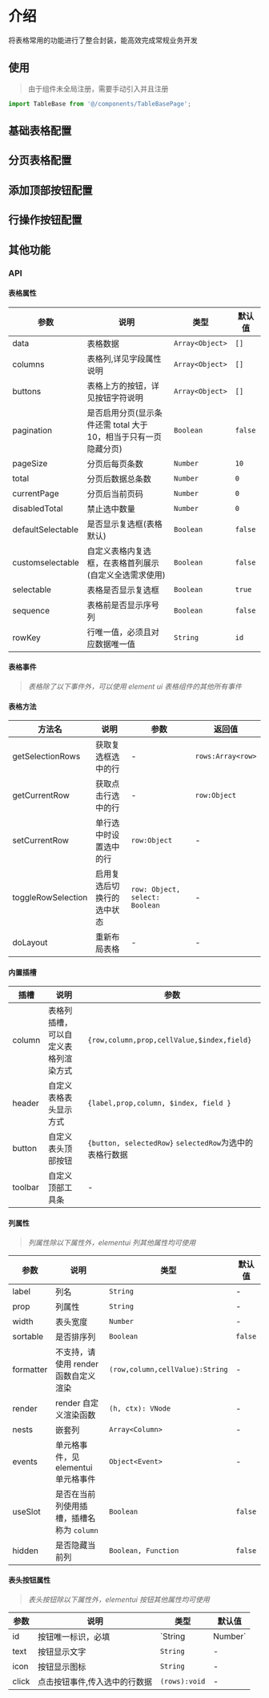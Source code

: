 # 介绍

将表格常用的功能进行了整合封装，能高效完成常规业务开发

## 使用

> 由于组件未全局注册，需要手动引入并且注册

```js
import TableBase from '@/components/TableBasePage';
```

## 基础表格配置

## 分页表格配置

## 添加顶部按钮配置

## 行操作按钮配置

## 其他功能

### API

#### 表格属性

| 参数              | 说明                                                             | 类型            | 默认值  |
| ----------------- | ---------------------------------------------------------------- | --------------- | ------- |
| data              | 表格数据                                                         | `Array<Object>` | `[]`    |
| columns           | 表格列,详见字段属性说明                                          | `Array<Object>` | `[]`    |
| buttons           | 表格上方的按钮，详见按钮字符说明                                 | `Array<Object>` | `[]`    |
| pagination        | 是否启用分页(显示条件还需 total 大于 10，相当于只有一页隐藏分页) | `Boolean`       | `false` |
| pageSize          | 分页后每页条数                                                   | `Number`        | `10`    |
| total             | 分页后数据总条数                                                 | `Number`        | `0`     |
| currentPage       | 分页后当前页码                                                   | `Number`        | `0`     |
| disabledTotal     | 禁止选中数量                                                     | `Number`        | `0`     |
| defaultSelectable | 是否显示复选框(表格默认)                                         | `Boolean`       | `false` |
| customselectable  | 自定义表格内复选框，在表格首列展示(自定义全选需求使用)           | `Boolean`       | `false` |
| selectable        | 表格是否显示复选框                                               | `Boolean`       | `true`  |
| sequence          | 表格前是否显示序号列                                             | `Boolean`       | `false` |
| rowKey            | 行唯一值，必须且对应数据唯一值                                   | `String`        | `id`    |

#### 表格事件

> _表格除了以下事件外，可以使用 element ui 表格组件的其他所有事件_

#### 表格方法

| 方法名             | 说明                       | 参数                           | 返回值            |
| ------------------ | -------------------------- | ------------------------------ | ----------------- |
| getSelectionRows   | 获取复选框选中的行         | -                              | `rows:Array<row>` |
| getCurrentRow      | 获取点击行选中的行         | -                              | `row:Object`      |
| setCurrentRow      | 单行选中时设置选中的行     | `row:Object`                   | -                 |
| toggleRowSelection | 启用复选后切换行的选中状态 | `row: Object, select: Boolean` | -                 |
| doLayout           | 重新布局表格               | -                              | -                 |

#### 内置插槽

| 插槽    | 说明                                 | 参数                                                    |
| ------- | ------------------------------------ | ------------------------------------------------------- |
| column  | 表格列插槽，可以自定义表格列渲染方式 | `{row,column,prop,cellValue,$index,field}`              |
| header  | 自定义表格表头显示方式               | `{label,prop,column, $index, field }`                   |
| button  | 自定义表头顶部按钮                   | `{button, selectedRow}` `selectedRow`为选中的表格行数据 |
| toolbar | 自定义顶部工具条                     | -                                                       |

#### 列属性

> _列属性除以下属性外，elementui 列其他属性均可使用_

| 参数      | 说明                                      | 类型                            | 默认值  |
| --------- | ----------------------------------------- | ------------------------------- | ------- |
| label     | 列名                                      | `String`                        | -       |
| prop      | 列属性                                    | `String`                        | -       |
| width     | 表头宽度                                  | `Number`                        | -       |
| sortable  | 是否排序列                                | `Boolean`                       | `false` |
| formatter | 不支持，请使用 render 函数自定义渲染      | `(row,column,cellValue):String` | -       |
| render    | render 自定义渲染函数                     | `(h, ctx): VNode`               | -       |
| nests     | 嵌套列                                    | `Array<Column>`                 | -       |
| events    | 单元格事件，见 elementui 单元格事件       | `Object<Event>`                 | -       |
| useSlot   | 是否在当前列使用插槽，插槽名称为 `column` | `Boolean`                       | `false` |
| hidden    | 是否隐藏当前列                            | `Boolean, Function`             | `false` |

#### 表头按钮属性

> _表头按钮除以下属性外，elementui 按钮其他属性均可使用_

| 参数  | 说明                          | 类型            | 默认值 |
| ----- | ----------------------------- | --------------- | ------ |
| id    | 按钮唯一标识，必填            | `String|Number` | -      |
| text  | 按钮显示文字                  | `String`        | -      |
| icon  | 按钮显示图标                  | `String`        | -      |
| click | 点击按钮事件,传入选中的行数据 | `(rows):void`   | -      |
